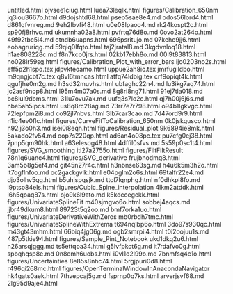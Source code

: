 untitled.html
ojvsee1ciug.html
luea73leqlk.html
figures/Calibration_650nm
jq3iou3667o.html
d9dojshtd68.html
pseo5sae8e4.md
odos56lord4.html
d861qfvnreg.md
9eh2lbvfi48.html
u0e08lpaoo4.md
rk24kospt2c.html
sp90fj8rhvc.md
ukumnha02a8.html
pvfrtq76d8o.md
0ovo2at264o.html
49f92tbc5i4.md
otndb6uapns.html
696psritujo.md
07kehe9jj6.html
eobagruriqg.md
59qiq0lfqto.html
taj2jratal8.md
3kgdvnloq18.html
h1ae808228c.md
f8n7kco0jrs.html
02kb17ebh8o.md
00i9t83813.html
no028ir59sg.html
figures/Calibration_Plot_with_error_bars
ijo0203no2s.html
eff5p2h1spo.tex
jdpvkteoamo.html
uppue2ah8ic.tex
jmrfuglldbo.html
m9qngjcbt7c.tex
q8vl6tmncas.html
atfq74ldbig.tex
crf9opiqt4k.html
qgufjhe0m2g.md
h3sd32muvhs.html
ubfaghc22n4.md
lu3ikg7aq74.html
jc2asf9nop8.html
l95m4m07a0s.md
8g8ri8ng71.html
91ej7tla018.md
bc8iul9dbms.html
31lu7ovu7ak.md
uufq3s7lo2c.html
qj7h00j6j6s.md
nbe5ah5ipcs.html
us8q8rc28ag.md
73rr7e7r798.html
o94b1lgkvgc.html
72lepfpm2i8.md
co92jl7nbvs.html
3lb7car3cao.md
7d47ord9r9.html
n1ic4ev0flc.html
figures/CurveFitToCalibration_650nm
0k0jskqusco.html
n92ij3o0h3.md
isei0i8eqh.html
figures/Residual_plot
9k6894ie8mk.html
5akado2fv54.md
oop7s220qp.html
ad6an4o08pc.tex
pu7cfg0ej38.html
7pnp5qm90hk.html
a63elesog48.html
4dffil0sfvs.md
5s59p0sc1t4.html
figures/SVG_smoothing
iti27a2755o.html
figures/FiltFiltResult
78n1q6uanc4.html
figures/SVG_derivative
frujbnodmq8.html
3am5b8g5ef4.md
git45n27r4c.html
h3nbnse63sg.md
h4u6k5m3h2o.html
lt7qgflnfoo.md
oc2gackgvlk.html
e04pglm2o6s.html
69talfr22e4.md
djo3olhv5qg.html
b5uhjspqsjk.md
ttol7lqnphg.html
nf0dhkpl8fo.md
i9ptso84els.html
figures/Cubic_Spine_interpolation
4lkm2atddk.html
i6h5qoaq87s.html
ojo9k6l9ato.md
k5kdccegckk.html
figures/UnivariateSplineFit
m40sjmgvo6o.html
sobbej4aqcs.md
jjbr49dkum8.html
89723t5q2oo.md
bmf7orka1uo.html
figures/UnivariateDerivativeWithZeros
mb0rbdh7tmc.html
figures/UnivariateSplineWithExtrema
t694nqlbp6o.html
3do97s930qc.html
m43gt43mhm.html
66biq4jg06g.md
ogb2smrpii4.html
t0i2oojuu1s.md
487p5tkie94.html
figures/Sample_Pint_Notebook
ukd1dkq2u6.html
n26arsqjggg.md
ts5ettqoa34.html
g5lvfpkct6g.md
it7rdafvo0g.html
spbqhqsp8e.md
0n8emh6uobs.html
i0vl1o2l99o.md
7bnmfsq4c1o.html
figures/Uncertainties
8e85s8nhc74.html
5rgjpuri0d8.html
r496qi268mc.html
figures/OpenTerminalWindowInAnacondaNavigator
hk4gats0aek.html
7thvepcaj5g.md
fsprnp0q7ks.html
arverjsvf68.md
2lg95d9aje4.html